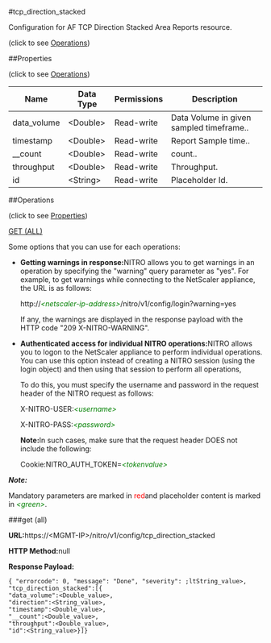 #tcp_direction_stacked



Configuration for AF TCP Direction Stacked Area Reports resource.

<span>(click to see [Operations](#operations))</span>



##Properties 

<span>(click to see [Operations](#operations))</span>





<table><thead><tr><th>Name</th><th>Data Type</th><th>Permissions</th><th>Description</th></tr></thead><tbody><tr><td>data_volume</td><td>&lt;Double></td><td>Read-write</td><td>Data Volume in given sampled timeframe..</td></tr><tr><td>timestamp</td><td>&lt;Double></td><td>Read-write</td><td>Report Sample time..</td></tr><tr><td>__count</td><td>&lt;Double></td><td>Read-write</td><td>count..</td></tr><tr><td>throughput</td><td>&lt;Double></td><td>Read-write</td><td>Throughput.</td></tr><tr><td>id</td><td>&lt;String></td><td>Read-write</td><td>Placeholder Id.</td></tr></tbody></table>

##Operations 

<span>(click to see [Properties](#properties))</span>





[GET (ALL)](#get-all)





Some options that you can use for each operations:

<ul><li><p><b>Getting warnings in response:</b>NITRO allows you to get warnings in an operation by specifying the "warning" query parameter as "yes". For example, to get warnings while connecting to the NetScaler appliance, the URL is as follows:</p><p>http://<span style="color:green;font-style:italic;">&lt;netscaler-ip-address&gt;</span>/nitro/v1/config/login?warning=yes</p><p>If any, the warnings are displayed in the response payload with the HTTP code "209 X-NITRO-WARNING".</p></li><li><p><b>Authenticated access for individual NITRO operations:</b>NITRO allows you to logon to the NetScaler appliance to perform individual operations. You can use this option instead of creating a NITRO session (using the login object) and then using that session to perform all operations,</p><p>To do this, you must specify the username and password in the request header of the NITRO request as follows:</p><p>X-NITRO-USER:<span style="color:green;font-style:italic;">&lt;username&gt;</span></p><p>X-NITRO-PASS:<span style="color:green;font-style:italic;">&lt;password&gt;</span></p><p><b>Note:</b>In such cases, make sure that the request header DOES not include the following:</p><p>Cookie:NITRO_AUTH_TOKEN=<span style="color:green;font-style:italic;">&lt;tokenvalue&gt;</span></p></li></ul>







***Note:*** 

Mandatory parameters are marked in <span style="color:#FF0000;">red</span>and placeholder content is marked in <span style="color:green;font-style:italic">&lt;green&gt;</span>.



###get (all)







<b>URL:</b>https://&lt;MGMT-IP&gt;/nitro/v1/config/tcp_direction_stacked

<b>HTTP Method:</b>null

<b>Response Payload: </b>
```
{ "errorcode": 0, "message": "Done", "severity": ;ltString_value>, "tcp_direction_stacked":[{
"data_volume":<Double_value>,
"direction":<String_value>,
"timestamp":<Double_value>,
"__count":<Double_value>,
"throughput":<Double_value>,
"id":<String_value>}]}
```







